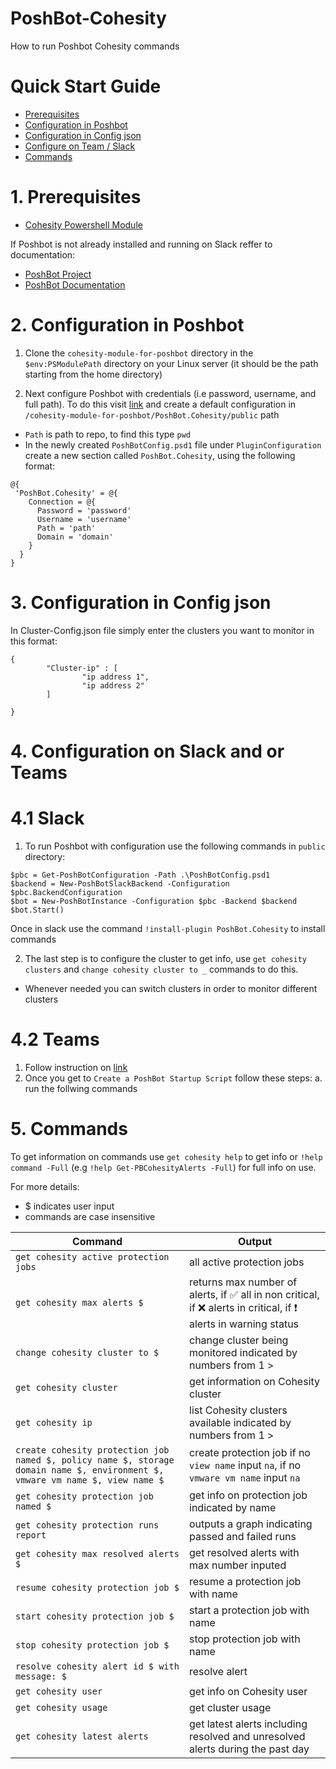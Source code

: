 # PoshBot-Cohesity
How to run Poshbot Cohesity commands
# Quick Start Guide

* [Prerequisites](#1-prerequisites)
* [Configuration in Poshbot](#2-configuration-in-poshbot)
* [Configuration in Config json](#3-configuration-in-config-json)
* [Configure on Team / Slack](#4-configure-on-slack-and-or-teams)
* [Commands](#5-commands)

# 1. Prerequisites 
* [Cohesity Powershell Module](https://cohesity.github.io/cohesity-powershell-module/)

If Poshbot is not already installed and running on Slack reffer to documentation: 
  * [PoshBot Project](https://github.com/poshbotio/PoshBot)
  * [PoshBot Documentation](https://poshbot.readthedocs.io/en/latest/)

# 2. Configuration in Poshbot
1. Clone the `cohesity-module-for-poshbot` directory in the `$env:PSModulePath` directory on your Linux server (it should be the path starting from the home directory) 

2. Next configure Poshbot with credentials (i.e password, username, and full path). To do this visit [link](http://docs.poshbot.io/en/latest/guides/configuration/) and create a default configuration in `/cohesity-module-for-poshbot/PoshBot.Cohesity/public` path
  * `Path` is path to repo, to find this type `pwd`
  * In the newly created `PoshBotConfig.psd1` file under `PluginConfiguration` create a new section called `PoshBot.Cohesity`, using the following format: 
  ```
  @{
   'PoshBot.Cohesity' = @{
      Connection = @{
        Password = 'password'
        Username = 'username'
        Path = 'path'
        Domain = 'domain'
      }
    }
}
  ```
# 3. Configuration in Config json
In Cluster-Config.json file simply enter the clusters you want to monitor in this format: 
```
{
        "Cluster-ip" : [
                "ip address 1",
                "ip address 2"
        ]

}
```
 # 4. Configuration on Slack and or Teams 
 # 4.1 Slack 
 
  1. To run Poshbot with configuration use the following commands in `public` directory: 
  ```
  $pbc = Get-PoshBotConfiguration -Path .\PoshBotConfig.psd1 
  $backend = New-PoshBotSlackBackend -Configuration $pbc.BackendConfiguration
  $bot = New-PoshBotInstance -Configuration $pbc -Backend $backend 
  $bot.Start() 
  ```
  Once in slack use the command `!install-plugin PoshBot.Cohesity` to install commands 
  
  2. The last step is to configure the cluster to get info, use `get cohesity clusters` and `change cohesity cluster to _` commands to do this. 
  * Whenever needed you can switch clusters in order to monitor different clusters 
  
# 4.2 Teams
1. Follow instruction on [link](https://poshbot.readthedocs.io/en/latest/guides/backends/setup-teams-backend/)
2. Once you get to `Create a PoshBot Startup Script` follow these steps: 
  a. run the follwing commands 

  # 5. Commands 
  
  To get information on commands use `get cohesity help` to get info or `!help command -Full` (e.g `!help Get-PBCohesityAlerts -Full`) for full info on use.
  
  For more details:
  * $ indicates user input
  * commands are case insensitive
  
  | Command | Output |
| --------- | ----------- |
| `get cohesity active protection jobs` | all active protection jobs|
| `get cohesity max alerts $` | returns max number of alerts, if :white_check_mark: all in non critical, if :x: alerts in critical, if ❗ alerts in warning status|
| `change cohesity cluster to $` | change cluster being monitored indicated by numbers from 1 > |
| `get cohesity cluster` | get information on Cohesity cluster|
| `get cohesity ip` | list Cohesity clusters available indicated by numbers from 1 >|
| `create cohesity protection job named $, policy name $, storage domain name $, environment $, vmware vm name $, view name $` | create protection job if no `view name` input `na`, if no `vmware vm name` input `na`|
| `get cohesity protection job named $` | get info on protection job indicated by name|
| `get cohesity protection runs report` | outputs a graph indicating passed and failed runs|
| `get cohesity max resolved alerts $` | get resolved alerts with max number inputed|
| `resume cohesity protection job $` | resume a protection job with name|
| `start cohesity protection job $` | start a protection job with name|
| `stop cohesity protection job $` | stop protection job with name |
| `resolve cohesity alert id $ with message: $` | resolve alert |
| `get cohesity user` | get info on Cohesity user|
| `get cohesity usage` | get cluster usage |
| `get cohesity latest alerts` | get latest alerts including resolved and unresolved alerts during the past day|

